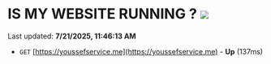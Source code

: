 # IS MY WEBSITE RUNNING ? [![](https://img.shields.io/static/v1?label=Sponsor&message=%E2%9D%A4&logo=GitHub&color=%23fe8e86)](https://github.com/sponsors/Youssef-Lehmam)

Last updated: **7/21/2025, 11:46:13 AM**

- `GET` [https://youssefservice.me](https://youssefservice.me) - **Up** (137ms)
